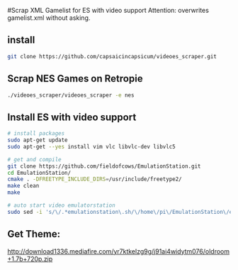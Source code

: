 #Scrap XML Gamelist for ES with video support
Attention: overwrites gamelist.xml without asking.


## install
```bash
git clone https://github.com/capsaicincapsicum/videoes_scraper.git
```

## Scrap NES Games on Retropie
```bash
./videoes_scraper/videoes_scraper -e nes
```

## Install ES with video support
```bash
# install packages
sudo apt-get update
sudo apt-get --yes install vim vlc libvlc-dev libvlc5

# get and compile
git clone https://github.com/fieldofcows/EmulationStation.git
cd EmulationStation/
cmake . -DFREETYPE_INCLUDE_DIRS=/usr/include/freetype2/
make clean
make

# auto start video emulatorstation
sudo sed -i 's/\/.*emulationstation\.sh/\/home\/pi\/EmulationStation\/emulationstation\.sh/' /usr/bin/emulationstation
```

## Get Theme:
http://download1336.mediafire.com/yr7ktkelzg9g/j91ai4widytm076/oldroom+1.7b+720p.zip
